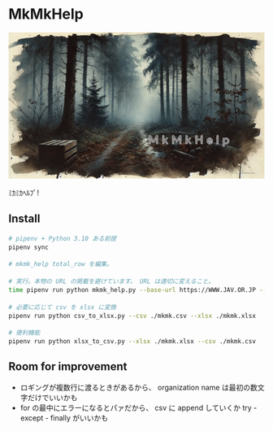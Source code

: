 MkMkHelp
===

![](./doc/readme.png)

ﾐｶﾐｶﾍﾙﾌﾟ!

## Install

```bash
# pipenv + Python 3.10 ある前提
pipenv sync

# mkmk_help total_row を編集。

# 実行。本物の URL の掲載を避けています。 URL は適切に変えること。
time pipenv run python mkmk_help.py --base-url https://WWW.JAV.OR.JP --total-row 1

# 必要に応じて csv を xlsx に変換
pipenv run python csv_to_xlsx.py --csv ./mkmk.csv --xlsx ./mkmk.xlsx

# 便利機能
pipenv run python xlsx_to_csv.py --xlsx ./mkmk.xlsx --csv ./mkmk.csv
```

## Room for improvement

- ロギングが複数行に渡るときがあるから、 organization name は最初の数文字だけでいいかも
- for の最中にエラーになるとパァだから、 csv に append していくか try - except - finally がいいかも
